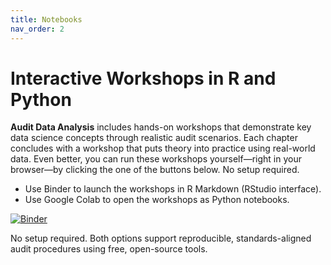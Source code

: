 ```yaml
---
title: Notebooks
nav_order: 2
---
```


# Interactive Workshops in R and Python

**Audit Data Analysis** includes hands-on workshops that demonstrate key data science concepts through realistic audit scenarios. 
Each chapter concludes with a workshop that puts theory into practice using real-world data. 
Even better, you can run these workshops yourself—right in your browser—by clicking the one of the buttons below. 
No setup required.

- Use Binder to launch the workshops in R Markdown (RStudio interface).
- Use Google Colab to open the workshops as Python notebooks.

[![Binder](https://mybinder.org/badge_logo.svg)](https://mybinder.org/v2/gh/LuHoo/workbooks/main?urlpath=rstudio)

No setup required. 
Both options support reproducible, standards-aligned audit procedures using free, open-source tools.

